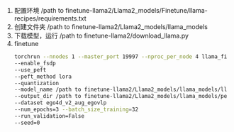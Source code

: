 1. 配置环境 /path to finetune-llama2/Llama2_models/Finetune/llama-recipes/requirements.txt
2. 创建文件夹 /path to finetune-llama2/Llama2_models/llama_models
2. 下载模型，运行 /path to finetune-llama2/download_llama.py
3. finetune
    ```bash
    torchrun --nnodes 1 --master_port 19997 --nproc_per_node 4 llama_finetuning.py 
    --enable_fsdp
    --use_peft 
    --peft_method lora 
    --quantization 
    --model_name /path to finetune-llama2/Llama2_models/llama_models/llama2/Llama-2-7b-hf 
    --output_dir /path to finetune-llama2/Llama2_models/llama_models/peft_ckpt/ego4d_v2_aug_egovlp/lora/7B_bs32 
    --dataset ego4d_v2_aug_egovlp 
    --num_epochs=3 --batch_size_training=32 
    --run_validation=False 
    --seed=0
